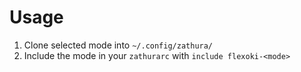# Usage

1. Clone selected mode into `~/.config/zathura/`
2. Include the mode in your `zathurarc` with `include flexoki-<mode>`
